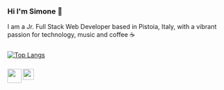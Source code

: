 ### Hi I'm Simone 👋

I am a Jr. Full Stack Web Developer based in Pistoia, Italy, with a vibrant passion for technology, music and coffee ☕ 

###
[![Top Langs](https://github-readme-stats.vercel.app/api/top-langs/?username=elmurie&langs_count=8&layout=compact)](https://github.com/elmurie/github-readme-stats)

###
<a href="https://www.linkedin.com/in/simone-morieri/"><img src="https://raw.githubusercontent.com/elmurie/test/main/linkedin.png?token=AT5HHNLUKLMIAII3OUDPEQ3BY6FIO" align="left" width="32" ></a> 
<a href="mailto:elmurie@gmail.com"><img src="https://raw.githubusercontent.com/elmurie/test/main/email.png?token=AT5HHNIG4YA6FMTI2L7V5GTBY6FOK" align="left" height="25" ></a>

